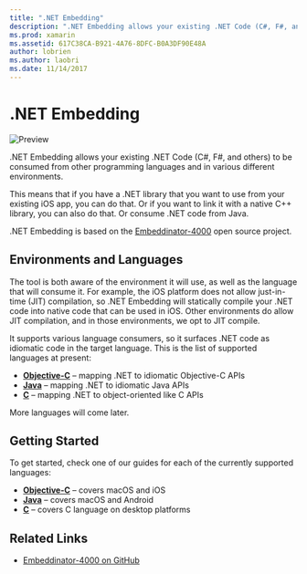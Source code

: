 ```yaml
---
title: ".NET Embedding"
description: ".NET Embedding allows your existing .NET Code (C#, F#, and others) to be consumed by code written in other programming languages."
ms.prod: xamarin
ms.assetid: 617C38CA-B921-4A76-8DFC-B0A3DF90E48A
author: lobrien
ms.author: laobri
ms.date: 11/14/2017
---
```


# .NET Embedding

![Preview](~/media/shared/preview.png)

.NET Embedding allows your existing .NET Code (C#,
F#, and others) to be consumed from other programming languages and in
various different environments.

This means that if you have a .NET library that you want to use from
your existing iOS app, you can do that.   Or if you want to link it
with a native C++ library, you can also do that.   Or consume .NET
code from Java.

.NET Embedding is based on the [Embeddinator-4000](https://github.com/mono/Embeddinator-4000) 
open source project.

## Environments and Languages

The tool is both aware of the environment it will use, as well as the
language that will consume it.   For example, the iOS platform does
not allow just-in-time (JIT) compilation, so .NET Embedding will
statically compile your .NET code into native code that can be used in
iOS.  Other environments do allow JIT compilation, and in those
environments, we opt to JIT compile.

It supports various language consumers, so it surfaces .NET code as
idiomatic code in the target language.   This is the list of supported
languages at present:

- [**Objective-C**](objective-c/index.md) – mapping .NET to idiomatic Objective-C APIs
- [**Java**](android/index.md) – mapping .NET to idiomatic Java APIs
- [**C**](get-started/c.md) – mapping .NET to object-oriented like C APIs

More languages will come later.

## Getting Started

To get started, check one of our guides for each of the currently
supported languages:

- [**Objective-C**](get-started/objective-c/index.md) – covers macOS and iOS
- [**Java**](get-started/java/index.md) – covers macOS and Android
- [**C**](get-started/c.md) – covers C language on desktop platforms

## Related Links

- [Embeddinator-4000 on GitHub](https://github.com/mono/Embeddinator-4000)
